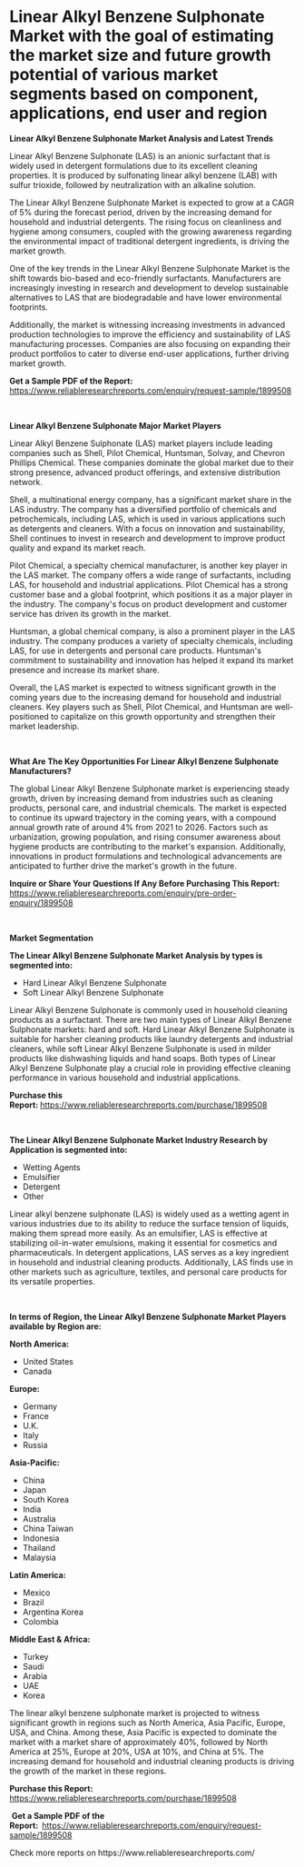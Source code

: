 <p><h1>Linear Alkyl Benzene Sulphonate Market with the goal of estimating the market size and future growth potential of various market segments based on component, applications, end user and region</h1></p><p><strong>Linear Alkyl Benzene Sulphonate Market Analysis and Latest Trends</strong></p>
<p><p>Linear Alkyl Benzene Sulphonate (LAS) is an anionic surfactant that is widely used in detergent formulations due to its excellent cleaning properties. It is produced by sulfonating linear alkyl benzene (LAB) with sulfur trioxide, followed by neutralization with an alkaline solution.</p><p>The Linear Alkyl Benzene Sulphonate Market is expected to grow at a CAGR of 5% during the forecast period, driven by the increasing demand for household and industrial detergents. The rising focus on cleanliness and hygiene among consumers, coupled with the growing awareness regarding the environmental impact of traditional detergent ingredients, is driving the market growth.</p><p>One of the key trends in the Linear Alkyl Benzene Sulphonate Market is the shift towards bio-based and eco-friendly surfactants. Manufacturers are increasingly investing in research and development to develop sustainable alternatives to LAS that are biodegradable and have lower environmental footprints.</p><p>Additionally, the market is witnessing increasing investments in advanced production technologies to improve the efficiency and sustainability of LAS manufacturing processes. Companies are also focusing on expanding their product portfolios to cater to diverse end-user applications, further driving market growth.</p></p>
<p><strong>Get a Sample PDF of the Report:&nbsp;</strong> <a href="https://www.reliableresearchreports.com/enquiry/request-sample/1899508">https://www.reliableresearchreports.com/enquiry/request-sample/1899508</a></p>
<p>&nbsp;</p>
<p><strong>Linear Alkyl Benzene Sulphonate Major Market Players</strong></p>
<p><p>Linear Alkyl Benzene Sulphonate (LAS) market players include leading companies such as Shell, Pilot Chemical, Huntsman, Solvay, and Chevron Phillips Chemical. These companies dominate the global market due to their strong presence, advanced product offerings, and extensive distribution network.</p><p>Shell, a multinational energy company, has a significant market share in the LAS industry. The company has a diversified portfolio of chemicals and petrochemicals, including LAS, which is used in various applications such as detergents and cleaners. With a focus on innovation and sustainability, Shell continues to invest in research and development to improve product quality and expand its market reach.</p><p>Pilot Chemical, a specialty chemical manufacturer, is another key player in the LAS market. The company offers a wide range of surfactants, including LAS, for household and industrial applications. Pilot Chemical has a strong customer base and a global footprint, which positions it as a major player in the industry. The company's focus on product development and customer service has driven its growth in the market.</p><p>Huntsman, a global chemical company, is also a prominent player in the LAS industry. The company produces a variety of specialty chemicals, including LAS, for use in detergents and personal care products. Huntsman's commitment to sustainability and innovation has helped it expand its market presence and increase its market share.</p><p>Overall, the LAS market is expected to witness significant growth in the coming years due to the increasing demand for household and industrial cleaners. Key players such as Shell, Pilot Chemical, and Huntsman are well-positioned to capitalize on this growth opportunity and strengthen their market leadership.</p></p>
<p>&nbsp;</p>
<p><strong>What Are The Key Opportunities For Linear Alkyl Benzene Sulphonate Manufacturers?</strong></p>
<p><p>The global Linear Alkyl Benzene Sulphonate market is experiencing steady growth, driven by increasing demand from industries such as cleaning products, personal care, and industrial chemicals. The market is expected to continue its upward trajectory in the coming years, with a compound annual growth rate of around 4% from 2021 to 2026. Factors such as urbanization, growing population, and rising consumer awareness about hygiene products are contributing to the market's expansion. Additionally, innovations in product formulations and technological advancements are anticipated to further drive the market's growth in the future.</p></p>
<p><strong>Inquire or Share Your Questions If Any Before Purchasing This Report:</strong> <a href="https://www.reliableresearchreports.com/enquiry/pre-order-enquiry/1899508">https://www.reliableresearchreports.com/enquiry/pre-order-enquiry/1899508</a></p>
<p>&nbsp;</p>
<p><strong>Market Segmentation</strong></p>
<p><strong>The Linear Alkyl Benzene Sulphonate Market Analysis by types is segmented into:</strong></p>
<p><ul><li>Hard Linear Alkyl Benzene Sulphonate</li><li>Soft Linear Alkyl Benzene Sulphonate</li></ul></p>
<p><p>Linear Alkyl Benzene Sulphonate is commonly used in household cleaning products as a surfactant. There are two main types of Linear Alkyl Benzene Sulphonate markets: hard and soft. Hard Linear Alkyl Benzene Sulphonate is suitable for harsher cleaning products like laundry detergents and industrial cleaners, while soft Linear Alkyl Benzene Sulphonate is used in milder products like dishwashing liquids and hand soaps. Both types of Linear Alkyl Benzene Sulphonate play a crucial role in providing effective cleaning performance in various household and industrial applications.</p></p>
<p><strong>Purchase this Report:&nbsp;</strong><a href="https://www.reliableresearchreports.com/purchase/1899508">https://www.reliableresearchreports.com/purchase/1899508</a></p>
<p>&nbsp;</p>
<p><strong>The Linear Alkyl Benzene Sulphonate Market Industry Research by Application is segmented into:</strong></p>
<p><ul><li>Wetting Agents</li><li>Emulsifier</li><li>Detergent</li><li>Other</li></ul></p>
<p><p>Linear alkyl benzene sulphonate (LAS) is widely used as a wetting agent in various industries due to its ability to reduce the surface tension of liquids, making them spread more easily. As an emulsifier, LAS is effective at stabilizing oil-in-water emulsions, making it essential for cosmetics and pharmaceuticals. In detergent applications, LAS serves as a key ingredient in household and industrial cleaning products. Additionally, LAS finds use in other markets such as agriculture, textiles, and personal care products for its versatile properties.</p></p>
<p>&nbsp;</p>
<p><strong>In terms of Region, the Linear Alkyl Benzene Sulphonate Market Players available by Region are:</strong></p>
<p>
    <p> <strong> North America: </strong>
        <ul>
            <li>United States</li>
            <li>Canada</li>
        </ul>
        </p> 
    <p> <strong> Europe: </strong>
        <ul>
            <li>Germany</li>
            <li>France</li>
            <li>U.K.</li>
            <li>Italy</li>
            <li>Russia</li>
        </ul>
        </p> 
    <p> <strong> Asia-Pacific: </strong>
        <ul>
            <li>China</li>
            <li>Japan</li>
            <li>South Korea</li>
            <li>India</li>
            <li>Australia</li>
            <li>China Taiwan</li>
            <li>Indonesia</li>
            <li>Thailand</li>
            <li>Malaysia</li>
        </ul>
        </p> 
    <p> <strong> Latin America: </strong>
        <ul>
            <li>Mexico</li>
            <li>Brazil</li>
            <li>Argentina Korea</li>
            <li>Colombia</li>
        </ul>
        </p> 
    <p> <strong> Middle East & Africa: </strong>
        <ul>
            <li>Turkey</li>
            <li>Saudi</li>
            <li>Arabia</li>
            <li>UAE</li>
            <li>Korea</li>
        </ul>
    </p>
    </p>
<p><p>The linear alkyl benzene sulphonate market is projected to witness significant growth in regions such as North America, Asia Pacific, Europe, USA, and China. Among these, Asia Pacific is expected to dominate the market with a market share of approximately 40%, followed by North America at 25%, Europe at 20%, USA at 10%, and China at 5%. The increasing demand for household and industrial cleaning products is driving the growth of the market in these regions.</p></p>
<p><strong>Purchase this Report: </strong><a href="https://www.reliableresearchreports.com/purchase/1899508">https://www.reliableresearchreports.com/purchase/1899508</a></p>
<p>&nbsp;<strong>Get a Sample PDF of the Report:&nbsp;&nbsp;</strong><a href="https://www.reliableresearchreports.com/enquiry/request-sample/1899508">https://www.reliableresearchreports.com/enquiry/request-sample/1899508</a></p>
<p><strong></strong></p>
<p>Check more reports on https://www.reliableresearchreports.com/</p>